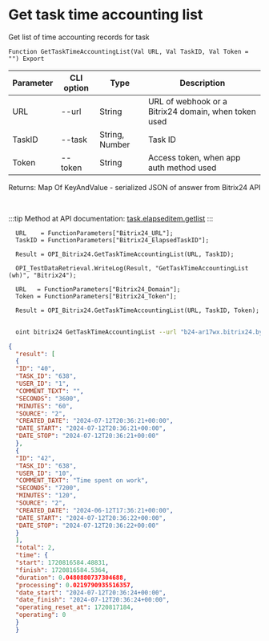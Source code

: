﻿---
sidebar_position: 3
---

# Get task time accounting list
 Get list of time accounting records for task



`Function GetTaskTimeAccountingList(Val URL, Val TaskID, Val Token = "") Export`

  | Parameter | CLI option | Type | Description |
  |-|-|-|-|
  | URL | --url | String | URL of webhook or a Bitrix24 domain, when token used |
  | TaskID | --task | String, Number | Task ID |
  | Token | --token | String | Access token, when app auth method used |

  
  Returns:  Map Of KeyAndValue - serialized JSON of answer from Bitrix24 API

<br/>

:::tip
Method at API documentation: [task.elapseditem.getlist](https://dev.1c-bitrix.ru/rest_help/tasks/task/elapseditem/getlist.php)
:::
<br/>


```bsl title="Code example"
  URL    = FunctionParameters["Bitrix24_URL"];
  TaskID = FunctionParameters["Bitrix24_ElapsedTaskID"];
  
  Result = OPI_Bitrix24.GetTaskTimeAccountingList(URL, TaskID);
  
  OPI_TestDataRetrieval.WriteLog(Result, "GetTaskTimeAccountingList (wh)", "Bitrix24");
  
  URL   = FunctionParameters["Bitrix24_Domain"];
  Token = FunctionParameters["Bitrix24_Token"];
  
  Result = OPI_Bitrix24.GetTaskTimeAccountingList(URL, TaskID, Token);
```



```sh title="CLI command example"
    
  oint bitrix24 GetTaskTimeAccountingList --url "b24-ar17wx.bitrix24.by" --task "1088" --token "fe3fa966006e9f06006b12e400000001000..."

```

```json title="Result"
{
  "result": [
  {
  "ID": "40",
  "TASK_ID": "638",
  "USER_ID": "1",
  "COMMENT_TEXT": "",
  "SECONDS": "3600",
  "MINUTES": "60",
  "SOURCE": "2",
  "CREATED_DATE": "2024-07-12T20:36:21+00:00",
  "DATE_START": "2024-07-12T20:36:21+00:00",
  "DATE_STOP": "2024-07-12T20:36:21+00:00"
  },
  {
  "ID": "42",
  "TASK_ID": "638",
  "USER_ID": "10",
  "COMMENT_TEXT": "Time spent on work",
  "SECONDS": "7200",
  "MINUTES": "120",
  "SOURCE": "2",
  "CREATED_DATE": "2024-06-12T17:36:21+00:00",
  "DATE_START": "2024-07-12T20:36:22+00:00",
  "DATE_STOP": "2024-07-12T20:36:22+00:00"
  }
  ],
  "total": 2,
  "time": {
  "start": 1720816584.48831,
  "finish": 1720816584.5364,
  "duration": 0.0480880737304688,
  "processing": 0.0219790935516357,
  "date_start": "2024-07-12T20:36:24+00:00",
  "date_finish": "2024-07-12T20:36:24+00:00",
  "operating_reset_at": 1720817184,
  "operating": 0
  }
  }
```
